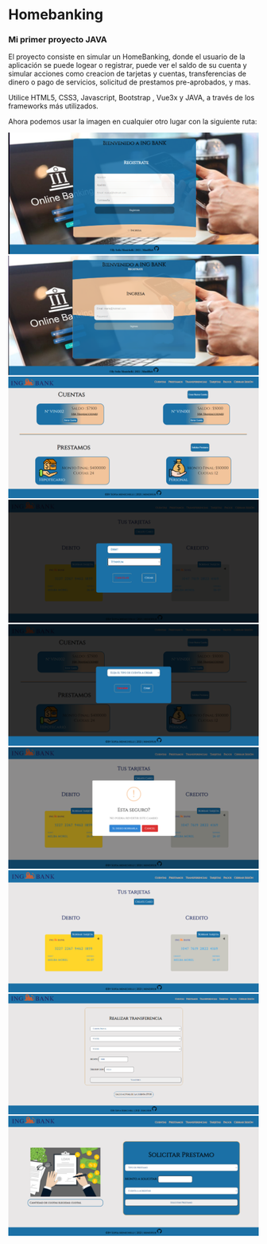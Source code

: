 # Homebanking
### Mi primer proyecto **JAVA**


El proyecto consiste en simular un HomeBanking, donde el usuario de la aplicación se puede logear o registrar, puede ver el saldo de su cuenta y simular acciones como creacion de tarjetas y cuentas, transferencias de dinero o pago de servicios, solicitud de prestamos pre-aprobados, y mas.


Utilice HTML5, CSS3, Javascript, Bootstrap , Vue3x y JAVA, a través de los frameworks más utilizados.


Ahora podemos usar la imagen en cualquier otro lugar con la siguiente ruta:

![Preview](https://raw.githubusercontent.com/SofiMenichelli/Homebanking/main/index.png)
![Preview](https://raw.githubusercontent.com/SofiMenichelli/Homebanking/main/Login.png)
![Preview](https://raw.githubusercontent.com/SofiMenichelli/Homebanking/main/acoounts.png)
![Preview](https://raw.githubusercontent.com/SofiMenichelli/Homebanking/main/crearT.png)
![Preview](https://raw.githubusercontent.com/SofiMenichelli/Homebanking/main/crearCuenta.png)
![Preview](https://raw.githubusercontent.com/SofiMenichelli/Homebanking/main/deletecard.png)
![Preview](https://raw.githubusercontent.com/SofiMenichelli/Homebanking/main/tarjetas.png)
![Preview](https://raw.githubusercontent.com/SofiMenichelli/Homebanking/main/trans.png)
![Preview](https://raw.githubusercontent.com/SofiMenichelli/Homebanking/main/SolicitarPrestamo.png)

